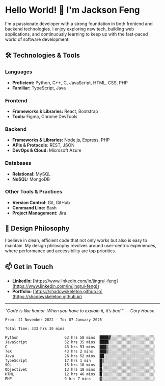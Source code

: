 # Hello World! 👋 I'm Jackson Feng

I'm a passionate developer with a strong foundation in both frontend and backend technologies. I enjoy exploring new tech, building web applications, and continuously learning to keep up with the fast-paced world of software development.

## 🛠 Technologies & Tools

### Languages
- **Proficient:** Python, C++, C, JavaScript, HTML, CSS, PHP
- **Familiar:** TypeScript, Java

### Frontend
- **Frameworks & Libraries:** React, Bootstrap
- **Tools:** Figma, Chrome DevTools

### Backend
- **Frameworks & Libraries:** Node.js, Express, PHP
- **APIs & Protocols:** REST, JSON
- **DevOps & Cloud:** Microsoft Azure

### Databases
- **Relational:** MySQL
- **NoSQL:** MongoDB

### Other Tools & Practices
- **Version Control:** Git, GitHub
- **Command Line:** Bash
- **Project Management:** Jira


## 🎨 Design Philosophy

I believe in clean, efficient code that not only works but also is easy to maintain. My design philosophy revolves around user-centric experiences, where performance and accessibility are top priorities.

## 📫 Get in Touch

- **LinkedIn:** [https://www.linkedin.com/in/jingrui-feng](https://www.linkedin.com/in/jingrui-feng))
- **Portfolio:** [https://shadowskeleton.github.io](https://shadowskeleton.github.io)

---

*“Code is like humor. When you have to explain it, it’s bad.” — Cory House*



<!--START_SECTION:waka-->

```txt
From: 21 November 2022 - To: 07 January 2025

Total Time: 333 hrs 30 mins

Python                     63 hrs 50 mins  ████▓░░░░░░░░░░░░░░░░░░░░   19.14 %
JavaScript                 52 hrs 35 mins  ████░░░░░░░░░░░░░░░░░░░░░   15.77 %
C                          43 hrs 53 mins  ███▒░░░░░░░░░░░░░░░░░░░░░   13.16 %
TeX                        43 hrs 2 mins   ███▒░░░░░░░░░░░░░░░░░░░░░   12.91 %
Java                       26 hrs 52 mins  ██░░░░░░░░░░░░░░░░░░░░░░░   08.06 %
TypeScript                 17 hrs 1 min    █▒░░░░░░░░░░░░░░░░░░░░░░░   05.10 %
SQL                        15 hrs 18 mins  █░░░░░░░░░░░░░░░░░░░░░░░░   04.59 %
ObjectiveC                 13 hrs 18 mins  █░░░░░░░░░░░░░░░░░░░░░░░░   03.99 %
HTML                       12 hrs 46 mins  █░░░░░░░░░░░░░░░░░░░░░░░░   03.83 %
PHP                        9 hrs 7 mins    ▓░░░░░░░░░░░░░░░░░░░░░░░░   02.74 %
```

<!--END_SECTION:waka-->

